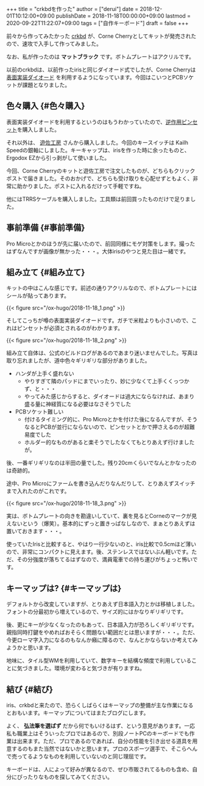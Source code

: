 +++
title = "crkbdを作った"
author = ["derui"]
date = 2018-12-01T10:12:00+09:00
publishDate = 2018-11-18T00:00:00+09:00
lastmod = 2020-09-22T11:22:07+09:00
tags = ["自作キーボード"]
draft = false
+++

前々から作ってみたかった [crkbd](https://pskbd.booth.pm/items/869375) が、Corne Cherryとしてキットが発売されたので、速攻で入手して作ってみました。

なお、私が作ったのは **マットブラック** です。ボトムプレートはアクリルです。

<!--more-->

以前のcrkbdは、以前作ったirisと同じダイオード式でしたが、Corne Cherryは [表面実装ダイオード](https://www.google.com/search?q=%25E8%25A1%25A8%25E9%259D%25A2%25E5%25AE%259F%25E8%25A3%2585%25E3%2583%2580%25E3%2582%25A4%25E3%2582%25AA%25E3%2583%25BC%25E3%2583%2589) を利用するようになっています。今回はこいつとPCBソケットが課題となりました。


## 色々購入 {#色々購入}

表面実装ダイオードを利用するというのはもうわかっていたので、[逆作用ピンセット](https://www.amazon.co.jp/gp/product/B01LZBSUSP/ref=as%5Fli%5Fss%5Ftl?ie=UTF8&psc=1&linkCode=ll1&tag=derui09-22&linkId=0c723b05935d036348311c247e76f103&language=ja%5FJP)を購入しました。

それ以外は、 [遊佐工房](https://yushakobo.jp/) さんから購入しました。今回のキースイッチは Kailh Speedの銀軸にしました。キーキャップは、irisを作った時に余ったものと、Ergodox EZから引っ剥がして使いました。

今回、Corne Cherryのキットと遊佐工房で注文したものが、どちらもクリックポストで届きました。そのおかげで、どちらも受け取りを心配せずともよく、非常に助かりました。ポストに入れるだけって手軽ですね。

他にはTRRSケーブルを購入しました。工具類は前回買ったものだけで足りました。


## 事前準備 {#事前準備}

Pro Microとかのほうが先に届いたので、前回同様にモゲ対策をします。撮ったはずなんですが画像が無かった・・・。大体irisのやつと見た目は一緒です。


## 組み立て {#組み立て}

キットの中はこんな感じです。前述の通りアクリルなので、ボトムプレートにはシールが貼ってあります。

{{< figure src="/ox-hugo/2018-11-18_1.png" >}}

そしてこっちが噂の表面実装ダイオードです。ガチで米粒よりも小さいので、これはピンセットが必須とされるのがわかります。

{{< figure src="/ox-hugo/2018-11-18_2.png" >}}

組み立て自体は、公式のビルドログがあるのであまり迷いませんでした。写真は取り忘れましたが、道中色々ギリギリな部分がありました。

-   ハンダが上手く盛れない
    -   やりすぎて隣のパッドにまでいったり、妙に少なくて上手くくっつかず、と・・・
    -   やってみた感じからすると、ダイオードは過大にならなければ、あまり盛る量に神経質になる必要はなさそうでした
-   PCBソケット難しい
    -   付けるタイミング的に、Pro Microとかを付けた後になるんですが、そうなるとPCBが並行にならないので、ピンセットとかで押さえるのが超難易度でした
    -   ホルダー的なものがあると楽そうでしたなくてもとりあえず行けましたが。

後、一番ギリギリなのは半田の量でした。残り20cmくらいでなんとかなったのは奇跡的。

途中、Pro Microにファームを書き込んだりなんだりして、とりあえずスイッチまで入れたのがこれです。

{{< figure src="/ox-hugo/2018-11-18_3.png" >}}

実は、ボトムプレートの向きを勘違いしていて、裏を見るとCorneのマークが見えないという（爆笑）。基本的にずっと置きっぱなしなので、まぁとりあえずは置いておきます・・・。

使っていたIrisと比較すると、やはり一行少ないのと、iris比較で0.5cmほど薄いので、非常にコンパクトに見えます。後、ステンレスではないぶん軽いです。ただ、その分強度が落ちてるはずなので、満員電車での持ち運びがちょっと怖いです。


## キーマップは? {#キーマップは}

デフォルトから改変していますが、とりあえず日本語入力とかは移植しました。フォントの分最初から増えているので、サイズ的にはかなりギリギリです。

後、更にキーが少なくなったのもあって、日本語入力が恐ろしくギリギリです。親指同時打鍵をやめればおそらく問題ない範囲だとは思いますが・・・。ただ、今更ローマ字入力になるのもなんか癪に障るので、なんとかならないか考えてみようかと思います。

地味に、タイル型WMを利用していて、数字キーを結構な頻度で利用していることに気づきました。環境が変わると気づきが有りますね。


## 結び {#結び}

iris、crkbdと来たので、恐らくしばらくはキーマップの整備が主な作業になるとおもいます。キーマップについてはまたブログにします。

よく、 **弘法筆を選ばず** だから何でもいけるはず、という意見があります。一応私も職業上はそういったプロではあるので、別段ノートPCのキーボードでも作業は出来ます。ただ、プロであるのであれば、自分の性能を引き出せる道具を用意するのもまた当然ではないかと思います。プロのスポーツ選手で、そこらへんで売ってるようなものを利用していないのと同じ理屈です。

キーボードは、人によって好みが異なるので、ぜひ市販されてるものも含め、自分にぴったりなものを探してみてください。
